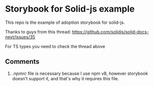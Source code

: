 # Storybook for Solid-js example

This repo is the example of adoption storybook for solid-js.

Thanks to guys from this thread: https://github.com/solidjs/solid-docs-next/issues/35

For TS types you need to check the thread above

## Comments

1. *.npmrc* file is necessary because I use npm v8, however storybook doesn't support it, and that's why it requires this file. 